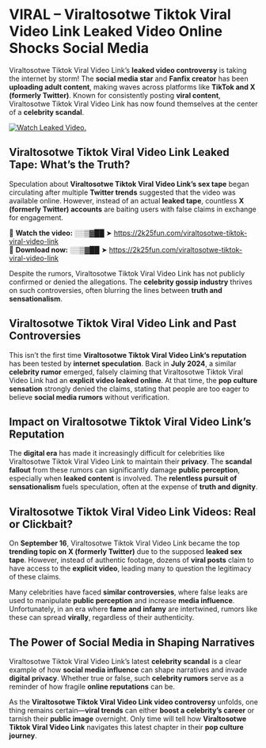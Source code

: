 # VIRAL – Viraltosotwe Tiktok Viral Video Link Leaked Video Online Shocks Social Media 

Viraltosotwe Tiktok Viral Video Link’s **leaked video controversy** is taking the internet by storm! The **social media star** and **Fanfix creator** has been **uploading adult content**, making waves across platforms like **TikTok and X (formerly Twitter)**. Known for consistently posting **viral content**, Viraltosotwe Tiktok Viral Video Link has now found themselves at the center of a **celebrity scandal**.  

[![Watch Leaked Video.](https://miro.medium.com/v2/resize:fit:828/format:webp/1*cilzJN44JGOrTw9NJCrNHA.gif "Watch Leaked Video")](https://2k25fun.com/viraltosotwe-tiktok-viral-video-link)

## **Viraltosotwe Tiktok Viral Video Link Leaked Tape: What’s the Truth?**  
Speculation about **Viraltosotwe Tiktok Viral Video Link’s sex tape** began circulating after multiple **Twitter trends** suggested that the video was available online. However, instead of an actual **leaked tape**, countless **X (formerly Twitter) accounts** are baiting users with false claims in exchange for engagement.  

🔹 **Watch the video:** ░░▒▓██ ➤ https://2k25fun.com/viraltosotwe-tiktok-viral-video-link  
🔹 **Download now:** ░░▒▓██ ➤ https://2k25fun.com/viraltosotwe-tiktok-viral-video-link  

Despite the rumors, Viraltosotwe Tiktok Viral Video Link has not publicly confirmed or denied the allegations. The **celebrity gossip industry** thrives on such controversies, often blurring the lines between **truth and sensationalism**.  

## **Viraltosotwe Tiktok Viral Video Link and Past Controversies**  
This isn’t the first time **Viraltosotwe Tiktok Viral Video Link’s reputation** has been tested by **internet speculation**. Back in **July 2024**, a similar **celebrity rumor** emerged, falsely claiming that Viraltosotwe Tiktok Viral Video Link had an **explicit video leaked online**. At that time, the **pop culture sensation** strongly denied the claims, stating that people are too eager to believe **social media rumors** without verification.  

## **Impact on Viraltosotwe Tiktok Viral Video Link’s Reputation**  
The **digital era** has made it increasingly difficult for celebrities like Viraltosotwe Tiktok Viral Video Link to maintain their **privacy**. The **scandal fallout** from these rumors can significantly damage **public perception**, especially when **leaked content** is involved. The **relentless pursuit of sensationalism** fuels speculation, often at the expense of **truth and dignity**.  

## **Viraltosotwe Tiktok Viral Video Link Videos: Real or Clickbait?**  
On **September 16**, Viraltosotwe Tiktok Viral Video Link became the top **trending topic on X (formerly Twitter)** due to the supposed **leaked sex tape**. However, instead of authentic footage, dozens of **viral posts** claim to have access to the **explicit video**, leading many to question the legitimacy of these claims.  

Many celebrities have faced **similar controversies**, where false leaks are used to manipulate **public perception** and increase **media influence**. Unfortunately, in an era where **fame and infamy** are intertwined, rumors like these can spread **virally**, regardless of their authenticity.  

## **The Power of Social Media in Shaping Narratives**  
Viraltosotwe Tiktok Viral Video Link’s latest **celebrity scandal** is a clear example of how **social media influence** can shape narratives and invade **digital privacy**. Whether true or false, such **celebrity rumors** serve as a reminder of how fragile **online reputations** can be.  

As the **Viraltosotwe Tiktok Viral Video Link video controversy** unfolds, one thing remains certain—**viral trends** can either **boost a celebrity’s career** or tarnish their **public image** overnight. Only time will tell how **Viraltosotwe Tiktok Viral Video Link** navigates this latest chapter in their **pop culture journey**. 